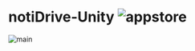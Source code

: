 # notiDrive-Unity ![appstore](https://github.com/nbalamur03/notiDrive-Unity/assets/90981845/2163e614-d5fa-460e-b26d-94182d13696d)
![main](https://github.com/nbalamur03/notiDrive-Unity/assets/90981845/27da8faf-d15c-4c8f-a5fc-12b79e891d00)
